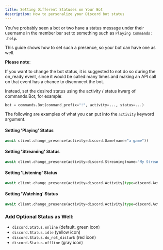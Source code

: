 ```yaml
---
title: Setting Different Statuses on Your Bot
description: How to personalize your Discord bot status
---
```


You've probably seen a bot or two have a status message under their username in the member bar set to something such as `Playing Commands: .help`.

This guide shows how to set such a presence, so your bot can have one as well.

**Please note:**

If you want to change the bot status, it is suggested to not do so during the on_ready event, since it would be called many times and making an API call on that event has a chance to disconnect the bot.

Instead, set the desired status using the activity / status kwarg of commands.Bot, for example:
```python
bot = commands.Bot(command_prefix="!", activity=..., status=...)
```

The following are examples of what you can put into the `activity` keyword argument.

#### Setting 'Playing' Status
```python
await client.change_presence(activity=discord.Game(name="a game"))
```

#### Setting 'Streaming' Status
```python
await client.change_presence(activity=discord.Streaming(name="My Stream", url=my_twitch_url))
```

#### Setting 'Listening' Status
```python
await client.change_presence(activity=discord.Activity(type=discord.ActivityType.listening, name="a song"))
```

#### Setting 'Watching' Status
```python
await client.change_presence(activity=discord.Activity(type=discord.ActivityType.watching, name="a movie"))
```

### Add Optional Status as Well:

* `discord.Status.online` (default, green icon)
* `discord.Status.idle` (yellow icon)
* `discord.Status.do_not_disturb` (red icon)
* `discord.Status.offline` (gray icon)
